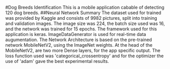 #Dog Breeds Identification
This is a mobile application cabable of detecting 120 dog breeds.
##Neural Network Summary
The dataset used for trained was provided by Kaggle and consists of 9982 pictures, split into training and validation images. The image size was 224, the batch size used was 16, and the network was trained for 15 epochs.
The framework used for this application is keras. ImageDataGenerator is used for real-time data augumentation.
The Network Architecture is based on the pre-trained network MobileNetV2, using the ImageNet weights. At the head of the MobileNetV2, are two more Dense layers, for the app specific output.
The loss function used was 'categorical_crossentropy' and for the optimizer the use of 'adam' gave the best experimental results.
